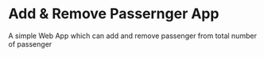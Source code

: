 # Add & Remove Passernger App
 A simple Web App which can add and remove passenger from total number of passenger
